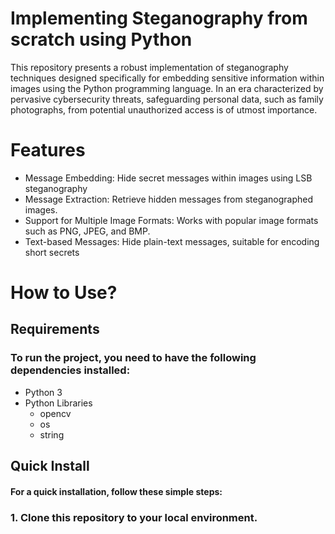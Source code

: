 # Implementing Steganography from scratch using Python
This repository presents a robust implementation of steganography techniques designed specifically for embedding sensitive information within images using the Python programming language. In an era characterized by pervasive cybersecurity threats, safeguarding personal data, such as family photographs, from potential unauthorized access is of utmost importance.
# Features
* Message Embedding: Hide secret messages within images using LSB steganography
* Message Extraction: Retrieve hidden messages from steganographed images.
* Support for Multiple Image Formats: Works with popular image formats such as PNG, JPEG, and BMP.
* Text-based Messages: Hide plain-text messages, suitable for encoding short secrets
# How to Use?
## Requirements
### To run the project, you need to have the following dependencies installed:
* Python 3
* Python Libraries
    * opencv
    * os
    * string

## Quick Install
#### For a quick installation, follow these simple steps:
### 1. Clone this repository to your local environment.
~~~https://github.com/DhanajiKadam/Stegnography_D.git~~~

